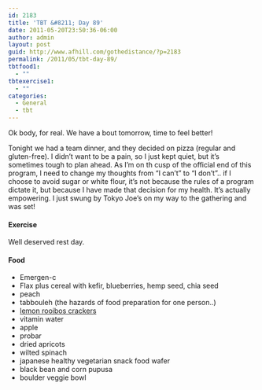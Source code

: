 ```yaml
---
id: 2183
title: 'TBT &#8211; Day 89'
date: 2011-05-20T23:50:36-06:00
author: admin
layout: post
guid: http://www.afhill.com/gothedistance/?p=2183
permalink: /2011/05/tbt-day-89/
tbtfood1:
  - ""
tbtexercise1:
  - ""
categories:
  - General
  - tbt
---
```

Ok body, for real. We have a bout tomorrow, time to feel better!

Tonight we had a team dinner, and they decided on pizza (regular and gluten-free). I didn&#8217;t want to be a pain, so I just kept quiet, but it&#8217;s sometimes tough to plan ahead. As I&#8217;m on th cusp of the official end of this program, I need to change my thoughts from &#8220;I can&#8217;t&#8221; to &#8220;I don&#8217;t&#8221;.. if I choose to avoid sugar or white flour, it&#8217;s not because the rules of a program dictate it, but because I have made that decision for my health. It&#8217;s actually empowering. I just swung by Tokyo Joe&#8217;s on my way to the gathering and was set!

#### Exercise

Well deserved rest day.

#### Food

  * Emergen-c
  * Flax plus cereal with kefir, blueberries, hemp seed, chia seed
  * peach
  * tabbouleh (the hazards of food preparation for one person..)
  * [lemon rooibos crackers](http://www.afhill.com/gothedistance/2011/05/lemon-rooibos-crackers/)
  * vitamin water
  * apple
  * probar
  * dried apricots
  * wilted spinach
  * japanese healthy vegetarian snack food wafer
  * black bean and corn pupusa
  * boulder veggie bowl